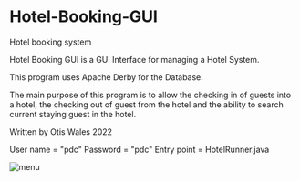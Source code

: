 # Hotel-Booking-GUI
Hotel booking system

Hotel Booking GUI is a GUI Interface for managing a Hotel System.

This program uses Apache Derby for the Database.

The main purpose of this program is to allow the checking in of guests into a hotel,
the checking out of guest from the hotel 
and the ability to search current staying guest in the hotel.

Written by Otis Wales 2022

User name = "pdc"
Password = "pdc"
Entry point = HotelRunner.java

<img alt="menu" src="https://imgur.com/a/dcauw2n">

